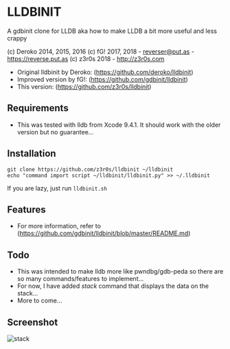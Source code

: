 # LLDBINIT

A gdbinit clone for LLDB aka how to make LLDB a bit more useful and less crappy

(c) Deroko 2014, 2015, 2016
(c) fG! 2017, 2018 - reverser@put.as - https://reverse.put.as
(c) z3r0s 2018 - http://z3r0s.com

- Original lldbinit by Deroko: (https://github.com/deroko/lldbinit)
- Improved version by fG!: (https://github.com/gdbinit/lldbinit)
- This version: (https://github.com/z3r0s/lldbinit)

## Requirements 

- This was tested with lldb from Xcode 9.4.1. It should work with the older version but no guarantee...

## Installation

```
git clone https://github.com/z3r0s/lldbinit ~/lldbinit
echo "command import script ~/lldbinit/lldbinit.py" >> ~/.lldbinit
```

If you are lazy, just run `lldbinit.sh` 

## Features

- For more information, refer to (https://github.com/gdbinit/lldbinit/blob/master/README.md) 

## Todo

- This was intended to make lldb more like pwndbg/gdb-peda so there are so many commands/features to implement...
- For now, I have added *stack* command that displays the data on the stack...
- More to come...

## Screenshot
![stack](https://github.com/z3r0s/lldbinit/blob/master/img/stack_command.png)



